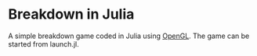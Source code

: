 # Breakdown in Julia

A simple breakdown game coded in Julia using [OpenGL](https://learnopengl.com/). The game can be started from launch.jl.